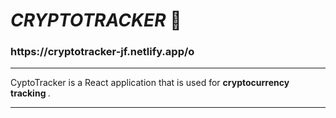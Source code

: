 <h1> <i> CRYPTOTRACKER </i> 💸 </h1>

<h3> https://cryptotracker-jf.netlify.app/o </h3>

---

CyptoTracker is a React application that is used for <b> cryptocurrency tracking </b>.

---


